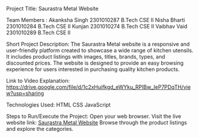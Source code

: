 Project Title:
Saurastra Metal Website

Team Members :
Akanksha Singh 2301010287 B.Tech CSE II 
Nisha Bharti 2301010284 B.Tech CSE II 
Kunjan 2301010274 B.Tech CSE II 
Vaibhav Vaid 2301010289 B.Tech CSE II 

Short Project Description:
The Saurastra Metal website is a responsive and user-friendly platform created to showcase a wide range of kitchen utensils. 
It includes product listings with images, titles, brands, types, and discounted prices. The website is designed to provide an easy browsing experience 
for users interested in purchasing quality kitchen products.

Link to Video Explanation:
https://drive.google.com/file/d/1c2xHuifkgd_eWYku_RPIBw_IeP7PDqTH/view?usp=sharing

Technologies Used:
HTML
CSS
JavaScript

Steps to Run/Execute the Project:
Open your web browser.
Visit the live website link: [Saurastra Metal Website](https://akankshaing.github.io/Saurastra-Metal/)
Browse through the product listings and explore the categories.
